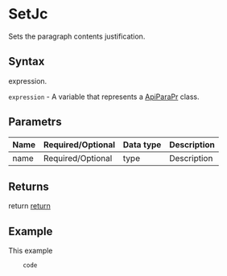 # SetJc

Sets the paragraph contents justification.

## Syntax

expression.

`expression` - A variable that represents a [ApiParaPr](../ApiParaPr.md) class.

## Parametrs

| **Name** | **Required/Optional** | **Data type** | **Description** |
| ------------- | ------------- | ------------- | ------------- |
| name | Required/Optional | type | Description |

## Returns

return
[return](todo_link)

## Example

This example

```javascript
	code
```